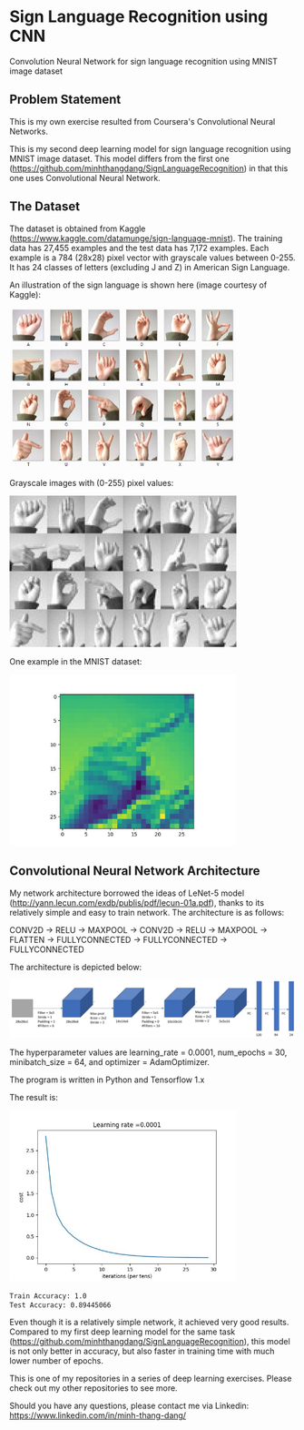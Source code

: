 # Sign Language Recognition using CNN
Convolution Neural Network for sign language recognition using MNIST image dataset

## Problem Statement

This is my own exercise resulted from Coursera's Convolutional Neural Networks.

This is my second deep learning model for sign language recognition using MNIST
image dataset. This model differs from the first one (https://github.com/minhthangdang/SignLanguageRecognition) in that this one uses Convolutional Neural Network.

## The Dataset

The dataset is obtained from Kaggle (https://www.kaggle.com/datamunge/sign-language-mnist).
The training data has 27,455 examples and the test data has 7,172 examples. Each
example is a 784 (28x28) pixel vector with grayscale values between 0-255. It has
24 classes of letters (excluding J and Z) in American Sign Language.

An illustration of the sign language is shown here (image courtesy of Kaggle):

<img src="https://raw.githubusercontent.com/minhthangdang/minhthangdang.github.io/master/datasets_3258_5337_amer_sign2.png" alt="Sign Language" width="400"/><br>

Grayscale images with (0-255) pixel values:

<img src="https://raw.githubusercontent.com/minhthangdang/minhthangdang.github.io/master/datasets_3258_5337_amer_sign3.png" alt="Sign Language" width="400"/><br>

One example in the MNIST dataset:

<img src="https://github.com/minhthangdang/minhthangdang.github.io/blob/master/mnist-example.JPG?raw=true" alt="Sign Language" width="400"/><br>

## Convolutional Neural Network Architecture

My network architecture borrowed the ideas of LeNet-5 model (http://yann.lecun.com/exdb/publis/pdf/lecun-01a.pdf), thanks to its relatively simple and easy to train network. The architecture is as follows:

CONV2D -> RELU -> MAXPOOL -> CONV2D -> RELU -> MAXPOOL -> FLATTEN -> FULLYCONNECTED -> FULLYCONNECTED -> FULLYCONNECTED

The architecture is depicted below:

<img src="https://github.com/minhthangdang/minhthangdang.github.io/blob/master/conv-net-sign-1.JPG?raw=true" alt="Convolutional Network Architecture"/><br>

The hyperparameter values are learning_rate = 0.0001, num_epochs = 30, minibatch_size = 64,
and optimizer = AdamOptimizer.

The program is written in Python and Tensorflow 1.x

The result is:

<img src="https://github.com/minhthangdang/minhthangdang.github.io/blob/master/sign-cost-cnn.JPG?raw=true" alt="Cost Function Plot" width="400"/><br>

```
Train Accuracy: 1.0
Test Accuracy: 0.89445066
```

Even though it is a relatively simple network, it achieved very good results. Compared to my first deep learning model for the same task (https://github.com/minhthangdang/SignLanguageRecognition), this model is not only better in accuracy, but also faster in training time with much lower number of epochs.

This is one of my repositories in a series of deep learning exercises. Please check out
my other repositories to see more.

Should you have any questions, please contact me via Linkedin: https://www.linkedin.com/in/minh-thang-dang/
